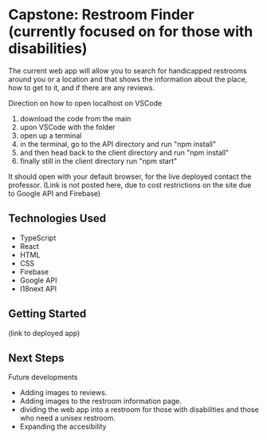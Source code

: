 # Capstone: Restroom Finder (currently focused on for those with disabilities)

The current web app will allow you to search for handicapped restrooms around you or a location and that shows the information about the place, how to get to it, and if there are any reviews.

Direction on how to open localhost on VSCode
1) download the code from the main
2) upon VSCode with the folder
3) open up a terminal
4) in the terminal, go to the API directory and run "npm install"
5) and then head back to the client directory and run "npm install"
6) finally still in the client directory run "npm start"

It should open with your default browser, for the live deployed contact the professor.
(Link is not posted here, due to cost restrictions on the site due to Google API and Firebase)

## Technologies Used

* TypeScript
* React
* HTML
* CSS
* Firebase
* Google API
* I18next API


## Getting Started

(link to deployed app)


## Next Steps

Future developments
* Adding images to reviews.
* Adding images to the restroom information page.
* dividing the web app into a restroom for those with disabilities and those who need a unisex restroom.
* Expanding the accesibility
